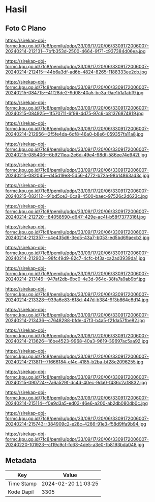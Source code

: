 # Hasil

## Foto C Plano

https://sirekap-obj-formc.kpu.go.id/7fc8/pemilu/pdpr/33/09/17/20/06/3309172006007-20240214-212131--7bfb353d-2500-4664-9f71-c937384d06ea.jpg

https://sirekap-obj-formc.kpu.go.id/7fc8/pemilu/pdpr/33/09/17/20/06/3309172006007-20240214-212415--44b6a3df-ad6b-4824-8265-1188333ee2cb.jpg

https://sirekap-obj-formc.kpu.go.id/7fc8/pemilu/pdpr/33/09/17/20/06/3309172006007-20240215-084715--41f28de2-9d08-40a5-bc3a-9ae1b1a1abf9.jpg

https://sirekap-obj-formc.kpu.go.id/7fc8/pemilu/pdpr/33/09/17/20/06/3309172006007-20240215-084925--1f570711-6f99-4d75-97c6-b81376874919.jpg

https://sirekap-obj-formc.kpu.go.id/7fc8/pemilu/pdpr/33/09/17/20/06/3309172006007-20240214-212956--2f5fe4da-6df8-46a0-b8e6-059357fa11a8.jpg

https://sirekap-obj-formc.kpu.go.id/7fc8/pemilu/pdpr/33/09/17/20/06/3309172006007-20240215-085406--6b9211ea-2e6d-49e4-98df-586ee74e942f.jpg

https://sirekap-obj-formc.kpu.go.id/7fc8/pemilu/pdpr/33/09/17/20/06/3309172006007-20240215-082045--d45d19e8-5d56-4772-b72a-98b14863ad3c.jpg

https://sirekap-obj-formc.kpu.go.id/7fc8/pemilu/pdpr/33/09/17/20/06/3309172006007-20240215-082112--91bd5ce3-0ca8-4500-baec-97526c2d623c.jpg

https://sirekap-obj-formc.kpu.go.id/7fc8/pemilu/pdpr/33/09/17/20/06/3309172006007-20240214-212720--84058590-d647-429e-ac4f-b58f7377316f.jpg

https://sirekap-obj-formc.kpu.go.id/7fc8/pemilu/pdpr/33/09/17/20/06/3309172006007-20240214-212357--c4e435d6-3ec5-43a7-b053-ed5bd69aecb2.jpg

https://sirekap-obj-formc.kpu.go.id/7fc8/pemilu/pdpr/33/09/17/20/06/3309172006007-20240214-212903--98fc49d9-82c7-4cfc-bf3a-ca2ad3939da1.jpg

https://sirekap-obj-formc.kpu.go.id/7fc8/pemilu/pdpr/33/09/17/20/06/3309172006007-20240214-213146--947af2db-6bc0-4e3d-964c-38fa7a9ab9bf.jpg

https://sirekap-obj-formc.kpu.go.id/7fc8/pemilu/pdpr/33/09/17/20/06/3309172006007-20240214-213328--939a6e83-618d-447d-b384-9f3b864e8d14.jpg

https://sirekap-obj-formc.kpu.go.id/7fc8/pemilu/pdpr/33/09/17/20/06/3309172006007-20240214-213436--c7648288-bfde-47f3-b4a5-f21da57fbe82.jpg

https://sirekap-obj-formc.kpu.go.id/7fc8/pemilu/pdpr/33/09/17/20/06/3309172006007-20240214-213626--16be4523-9968-40a3-9619-39697ac5aa92.jpg

https://sirekap-obj-formc.kpu.go.id/7fc8/pemilu/pdpr/33/09/17/20/06/3309172006007-20240214-213811--7f666184-cf4c-4185-b2ba-bf28e2096255.jpg

https://sirekap-obj-formc.kpu.go.id/7fc8/pemilu/pdpr/33/09/17/20/06/3309172006007-20240215-090724--7a6a529f-dc4d-40ec-9da0-f436c2af8832.jpg

https://sirekap-obj-formc.kpu.go.id/7fc8/pemilu/pdpr/33/09/17/20/06/3309172006007-20240214-215114--f0e9d3a5-ed03-46e6-a200-ab2db080db0c.jpg

https://sirekap-obj-formc.kpu.go.id/7fc8/pemilu/pdpr/33/09/17/20/06/3309172006007-20240214-215743--384909c2-e28c-4266-91e3-f58d9ffa9b94.jpg

https://sirekap-obj-formc.kpu.go.id/7fc8/pemilu/pdpr/33/09/17/20/06/3309172006007-20240220-101923--cf19c9cf-fc63-4de5-a3e0-1b8193bda048.jpg


## Metadata

| Key        | Value               |
| ---------- | ------------------- |
| Time Stamp | 2024-02-20 11:03:25 |
| Kode Dapil | 3305                |



